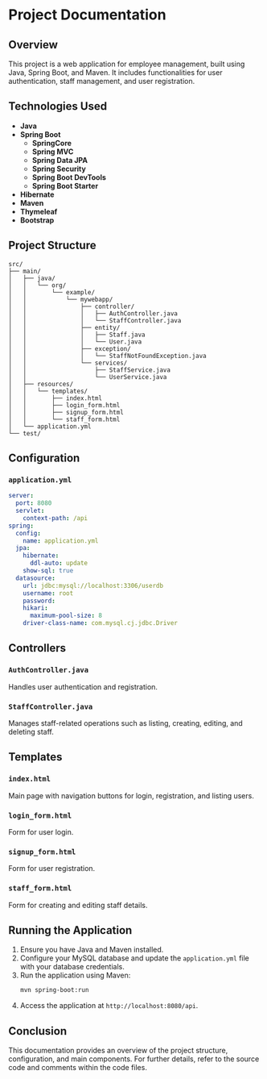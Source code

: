 # Project Documentation

## Overview
This project is a web application for employee management, built using Java, Spring Boot, and Maven. It includes functionalities for user authentication, staff management, and user registration.

## Technologies Used
- **Java**
- **Spring Boot**
  - **SpringCore**
  - **Spring MVC**
  - **Spring Data JPA**
  - **Spring Security**
  - **Spring Boot DevTools**
  - **Spring Boot Starter**
- **Hibernate**
- **Maven**
- **Thymeleaf**
- **Bootstrap**

## Project Structure
```
src/
├── main/
│   ├── java/
│   │   └── org/
│   │       └── example/
│   │           └── mywebapp/
│   │               ├── controller/
│   │               │   ├── AuthController.java
│   │               │   └── StaffController.java
│   │               ├── entity/
│   │               │   ├── Staff.java
│   │               │   └── User.java
│   │               ├── exception/
│   │               │   └── StaffNotFoundException.java
│   │               └── services/
│   │                   ├── StaffService.java
│   │                   └── UserService.java
│   ├── resources/
│   │   └── templates/
│   │       ├── index.html
│   │       ├── login_form.html
│   │       ├── signup_form.html
│   │       └── staff_form.html
│   └── application.yml
└── test/
```

## Configuration
### `application.yml`
```yaml
server:
  port: 8080
  servlet:
    context-path: /api
spring:
  config:
    name: application.yml
  jpa:
    hibernate:
      ddl-auto: update
    show-sql: true
  datasource:
    url: jdbc:mysql://localhost:3306/userdb
    username: root
    password:
    hikari:
      maximum-pool-size: 8
    driver-class-name: com.mysql.cj.jdbc.Driver

```

## Controllers
### `AuthController.java`
Handles user authentication and registration.

### `StaffController.java`
Manages staff-related operations such as listing, creating, editing, and deleting staff.

## Templates
### `index.html`
Main page with navigation buttons for login, registration, and listing users.

### `login_form.html`
Form for user login.

### `signup_form.html`
Form for user registration.

### `staff_form.html`
Form for creating and editing staff details.

## Running the Application
1. Ensure you have Java and Maven installed.
2. Configure your MySQL database and update the `application.yml` file with your database credentials.
3. Run the application using Maven:
   ```sh
   mvn spring-boot:run
   ```
4. Access the application at `http://localhost:8080/api`.

## Conclusion
This documentation provides an overview of the project structure, configuration, and main components. For further details, refer to the source code and comments within the code files.